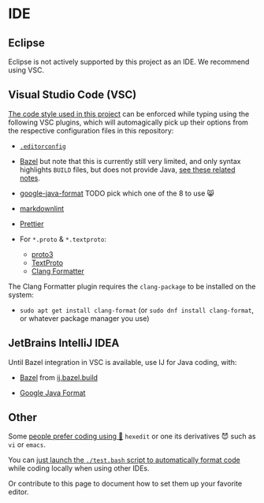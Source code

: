 # IDE

## Eclipse

Eclipse is not actively supported by this project as an IDE. We recommend using VSC.

## Visual Studio Code (VSC)

[The code style used in this project](style.md) can be enforced while typing using the following VSC plugins, which will automagically pick up their options from the respective configuration files in this repository:

* [`.editorconfig`](https://marketplace.visualstudio.com/items?itemName=EditorConfig.EditorConfig)

* [Bazel](https://marketplace.visualstudio.com/items?itemName=BazelBuild.vscode-bazel)
  but note that this is currently still very limited, and only syntax highlights `BUILD` files,
  but does not provide Java, [see these related notes](https://github.com/vorburger/LearningBazel/blob/develop/ToDo.md).

* [google-java-format](https://marketplace.visualstudio.com/search?term=google-java-format&target=VSCode&category=All%20categories&sortBy=Relevance) TODO pick which one of the 8 to use 😸

* [markdownlint](https://marketplace.visualstudio.com/items?itemName=DavidAnson.vscode-markdownlint)

* [Prettier](https://marketplace.visualstudio.com/items?itemName=esbenp.prettier-vscode)

* For `*.proto` & `*.textproto`:
  * [proto3](https://marketplace.visualstudio.com/items?itemName=zxh404.vscode-proto3)
  * [TextProto](https://marketplace.visualstudio.com/items?itemName=thejustinwalsh.textproto-grammer)
  * [Clang Formatter](https://marketplace.visualstudio.com/items?itemName=Seaube.clangformat)

The Clang Formatter plugin requires the `clang-package` to be installed on the system:

* `sudo apt get install clang-format` (or `sudo dnf install clang-format`, or whatever package manager you use)

## JetBrains IntelliJ IDEA

Until Bazel integration in VSC is available, use IJ for Java coding, with:

* [Bazel](https://plugins.jetbrains.com/plugin/8609-bazel-for-intellij) from [ij.bazel.build](https://ij.bazel.build)

* [Google Java Format](https://plugins.jetbrains.com/plugin/8527-google-java-format)

## Other

Some [people prefer coding using 🙊](https://en.wikipedia.org/wiki/Editor_war) `hexedit` or one its derivatives 😈 such as `vi` or `emacs`.

You can [just launch the `./test.bash` script to automatically format code](style.md) while coding locally when using other IDEs.

Or contribute to this page to document how to set them up your favorite editor.
